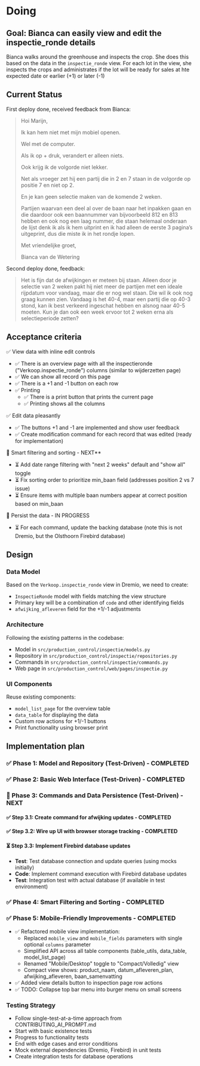 # Doing

## Goal: Bianca can easily view and edit the inspectie_ronde details

Bianca walks around the greenhouse and inspects the crop.
She does this based on the data in the `inspectie_ronde` view.
For each lot in the view, she inspects the crops and administrates
if the lot will be ready for sales at hte expected date or earlier (+1) or later (-1)

## Current Status

First deploy done, received feedback from Bianca:

> Hoi Marijn,
>
> Ik kan hem niet met mijn mobiel openen.
>
> Wel met de computer.
>
> Als ik op + druk, verandert er alleen niets.
>
> Ook krijg ik de volgorde niet lekker.
>
> Net als vroeger zet hij een partij die in 2 en 7 staan in de volgorde op positie 7 en niet op 2.
>
> En je kan geen selectie maken van de komende 2 weken.
>
> Partijen waarvan een deel al over de baan naar het inpakken gaan en die daardoor ook een baannummer van bijvoorbeeld 812 en 813 hebben en ook nog een laag nummer, die staan helemaal onderaan de lijst denk ik als ik hem uitprint en ik had alleen de eerste 3 pagina’s uitgeprint, dus die miste ik in het rondje lopen.
>
> Met vriendelijke groet,
>
> Bianca van de Wetering

Second deploy done, feedback:

> Het is fijn dat de afwijkingen er meteen bij staan.
> Alleen door je selectie van 2 weken pakt hij niet meer de partijen met een ideale rijpdatum voor vandaag, maar die er nog wel staan.
> Die wil ik ook nog graag kunnen zien. Vandaag is het 40-4, maar een partij die op 40-3 stond, kan ik best verkeerd ingeschat hebben en alsnog naar 40-5 moeten.
> Kun je dan ook een week ervoor tot 2 weken erna als selectieperiode zetten?

## Acceptance criteria

✅ View data with inline edit controls

- ✅ There is an overview page with all the inspectieronde ("Verkoop.inspectie_ronde") columns (similar to wijderzetten page)
- ✅ We can show all record on this page
- ✅ There is a +1 and -1 button on each row
- ✅ Printing
  - ✅ There is a print button that prints the current page
  - ✅ Printing shows all the columns

✅ Edit data pleasantly

- ✅ The buttons +1 and -1 are implemented and show user feedback
- ✅ Create modification command for each record that was edited (ready for implementation)

🔄 Smart filtering and sorting - NEXT**

- ⏳ Add date range filtering with "next 2 weeks" default and "show all" toggle
- ⏳ Fix sorting order to prioritize min_baan field (addresses position 2 vs 7 issue)
- ⏳ Ensure items with multiple baan numbers appear at correct position based on min_baan

🔄 Persist the data - IN PROGRESS

- ⏳ For each command, update the backing database (note this is not Dremio, but the Olsthoorn Firebird database)

## Design

### Data Model

Based on the `Verkoop.inspectie_ronde` view in Dremio, we need to create:

- `InspectieRonde` model with fields matching the view structure
- Primary key will be a combination of `code` and other identifying fields
- `afwijking_afleveren` field for the +1/-1 adjustments

### Architecture

Following the existing patterns in the codebase:

- Model in `src/production_control/inspectie/models.py`
- Repository in `src/production_control/inspectie/repositories.py`
- Commands in `src/production_control/inspectie/commands.py`
- Web page in `src/production_control/web/pages/inspectie.py`

### UI Components

Reuse existing components:

- `model_list_page` for the overview table
- `data_table` for displaying the data
- Custom row actions for +1/-1 buttons
- Print functionality using browser print

## Implementation plan

### ✅ Phase 1: Model and Repository (Test-Driven) - COMPLETED

### ✅ Phase 2: Basic Web Interface (Test-Driven) - COMPLETED

### 🔄 Phase 3: Commands and Data Persistence (Test-Driven) - NEXT

#### ✅ Step 3.1: Create command for afwijking updates - COMPLETED

#### ✅ Step 3.2: Wire up UI with browser storage tracking - COMPLETED

#### ⏳ Step 3.3: Implement Firebird database updates

- **Test**: Test database connection and update queries (using mocks initially)
- **Code**: Implement command execution with Firebird database updates
- **Test**: Integration test with actual database (if available in test environment)

### ✅ Phase 4: Smart Filtering and Sorting - COMPLETED

### ✅ Phase 5: Mobile-Friendly Improvements - COMPLETED

- ✅ Refactored mobile view implementation:
  - Replaced `mobile_view` and `mobile_fields` parameters with single optional `columns` parameter
  - Simplified API across all table components (table_utils, data_table, model_list_page)
  - Renamed "Mobile/Desktop" toggle to "Compact/Volledig" view
  - Compact view shows: product_naam, datum_afleveren_plan, afwijking_afleveren, baan_samenvatting
- ✅ Added view details button to inspection page row actions
- ✅ TODO: Collapse top bar menu into burger menu on small screens

### Testing Strategy

- Follow single-test-at-a-time approach from CONTRIBUTING_AI_PROMPT.md
- Start with basic existence tests
- Progress to functionality tests
- End with edge cases and error conditions
- Mock external dependencies (Dremio, Firebird) in unit tests
- Create integration tests for database operations
